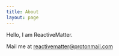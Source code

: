 ```yaml
---
title: About
layout: page
---
```


Hello, I am ReactiveMatter.

Mail me at  reactivematter@protonmail.com